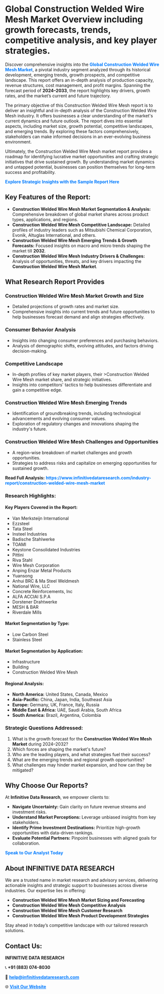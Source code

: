 <h1>Global Construction Welded Wire Mesh Market Overview including growth forecasts, trends, competitive analysis, and key player strategies.</h1>
<p>
Discover comprehensive insights into the 
<a href="https://www.infinitivedataresearch.com/industry-report/construction-welded-wire-mesh-market" rel="dofollow" style="color: #007BFF; text-decoration: none;"><strong>Global Construction Welded Wire Mesh Market</strong></a>, a pivotal industry segment analyzed through its historical development, emerging trends, growth prospects, and competitive landscape. This report offers an in-depth analysis of production capacity, revenue structures, cost management, and profit margins. Spanning the forecast period of <strong>2024–2033</strong>, the report highlights key drivers, growth rates, and the market’s current and future trajectory.
</p>
<p>
The primary objective of this Construction Welded Wire Mesh report is to deliver an insightful and in-depth analysis of the Construction Welded Wire Mesh industry. It offers businesses a clear understanding of the market's current dynamics and future outlook. The report dives into essential aspects, including market size, growth potential, competitive landscapes, and emerging trends. By exploring these factors comprehensively, stakeholders can make informed decisions in an ever-evolving business environment.
</p>
<p>
Ultimately, the Construction Welded Wire Mesh market report provides a roadmap for identifying lucrative market opportunities and crafting strategic initiatives that drive sustained growth. By understanding market dynamics and untapped potential, businesses can position themselves for long-term success and profitability.
</p>
<p>
<a href="https://www.infinitivedataresearch.com/request-sample/reportId=110204" style="color: #007BFF; text-decoration: none;"><strong>Explore Strategic Insights with the Sample Report Here</strong></a>
</p>

<h2>Key Features of the Report:</h2>
<ul>
<li><strong>Construction Welded Wire Mesh Market Segmentation & Analysis:</strong> Comprehensive breakdown of global market shares across product types, applications, and regions.</li>
<li><strong>Construction Welded Wire Mesh Competitive Landscape:</strong> Detailed profiles of industry leaders such as Mitsubishi Chemical Corporation, Evonik, Altuglas International, and others.</li>
<li><strong>Construction Welded Wire Mesh Emerging Trends & Growth Forecasts:</strong> Focused insights on macro and micro trends shaping the market till <strong>2032</strong>.</li>
<li><strong>Construction Welded Wire Mesh Industry Drivers & Challenges:</strong> Analysis of opportunities, threats, and key drivers impacting the <strong>Construction Welded Wire Mesh Market</strong>.</li>
</ul>

<h2>What Research Report Provides</h2>
<h3>Construction Welded Wire Mesh Market Growth and Size</h3>
<ul>
<li>Detailed projections of growth rates and market size.</li>
<li>Comprehensive insights into current trends and future opportunities to help businesses forecast demand and align strategies effectively.</li>
</ul>

<h3>Consumer Behavior Analysis</h3>
<ul>
<li>Insights into changing consumer preferences and purchasing behaviors.</li>
<li>Analysis of demographic shifts, evolving attitudes, and factors driving decision-making.</li>
</ul>

<h3>Competitive Landscape</h3>
<ul>
<li>In-depth profiles of key market players, their >Construction Welded Wire Mesh market share, and strategic initiatives.</li>
<li>Insights into competitors' tactics to help businesses differentiate and gain a competitive edge.</li>
</ul>

<h3>Construction Welded Wire Mesh Emerging Trends</h3>
<ul>
<li>Identification of groundbreaking trends, including technological advancements and evolving consumer values.</li>
<li>Exploration of regulatory changes and innovations shaping the industry's future.</li>
</ul>

<h3>Construction Welded Wire Mesh Challenges and Opportunities</h3>
<ul>
<li>A region-wise breakdown of market challenges and growth opportunities.</li>
<li>Strategies to address risks and capitalize on emerging opportunities for sustained growth.</li>
</ul>
<p><strong>Read Full Analysis:</strong> <a href="https://www.infinitivedataresearch.com/industry-report/construction-welded-wire-mesh-market" rel="dofollow" style="color: #007BFF; text-decoration: none;"><strong>https://www.infinitivedataresearch.com/industry-report/construction-welded-wire-mesh-market</strong></a></p>
<h3>Research Highlights:</h3>
<h4>Key Players Covered in the Report:</h4>
<ul><li>Van Merksteijn International</li><li>Ezzsteel</li><li>Tata Steel</li><li>Insteel Industries</li><li>Badische Stahlwerke</li><li>TOAMI</li><li>Keystone Consolidated Industries</li><li>Pittini</li><li>Riva Stahl</li><li>Wire Mesh Corporation</li><li>Anping Enzar Metal Products</li><li>Yuansong</li><li>Anhui BRC &amp; Ma Steel Weldmesh</li><li>National Wire, LLC</li><li>Concrete Reinforcements, Inc</li><li>ALFA ACCIAI S.P.A</li><li>Dorstener Drahtwerke</li><li>MESH &amp; BAR</li><li>Riverdale Mills</li></ul>
<h4>Market Segmentation by Type:</h4>
<ul><li>Low Carbon Steel</li><li>Stainless Steel</li></ul>
<h4>Market Segmentation by Application:</h4>
<ul><li>Infrastructure</li><li>Building</li><li>Construction Welded Wire Mesh</li></ul>

<h4>Regional Analysis:</h4>
<ul>
<li><strong>North America:</strong> United States, Canada, Mexico</li>
<li><strong>Asia-Pacific:</strong> China, Japan, India, Southeast Asia</li>
<li><strong>Europe:</strong> Germany, UK, France, Italy, Russia</li>
<li><strong>Middle East & Africa:</strong> UAE, Saudi Arabia, South Africa</li>
<li><strong>South America:</strong> Brazil, Argentina, Colombia</li>
</ul>

<h3>Strategic Questions Addressed:</h3>
<ol>
<li>What is the growth forecast for the <strong>Construction Welded Wire Mesh Market</strong> during 2024–2032?</li>
<li>Which forces are shaping the market's future?</li>
<li>Who are the leading players, and what strategies fuel their success?</li>
<li>What are the emerging trends and regional growth opportunities?</li>
<li>What challenges may hinder market expansion, and how can they be mitigated?</li>
</ol>

<h2>Why Choose Our Reports?</h2>
<p>At <strong>Infinitive Data Research</strong>, we empower clients to:</p>
<ul>
<li><strong>Navigate Uncertainty:</strong> Gain clarity on future revenue streams and investment risks.</li>
<li><strong>Understand Market Perceptions:</strong> Leverage unbiased insights from key stakeholders.</li>
<li><strong>Identify Prime Investment Destinations:</strong> Prioritize high-growth opportunities with data-driven rankings.</li>
<li><strong>Evaluate Potential Partners:</strong> Pinpoint businesses with aligned goals for collaboration.</li>
</ul>
<p><a href="https://www.infinitivedataresearch.com/industry-report/construction-welded-wire-mesh-market" rel="dofollow" style="color: #007BFF; text-decoration: none;"><strong>Speak to Our Analyst Today</strong></a></p>

<h2>About INFINITIVE DATA RESEARCH</h2>
<p>We are a trusted name in market research and advisory services, delivering actionable insights and strategic support to businesses across diverse industries. Our expertise lies in offering:</p>
<ul>
<li><strong>Construction Welded Wire Mesh Market Sizing and Forecasting</strong></li>
<li><strong>Construction Welded Wire Mesh Competitive Analysis</strong></li>
<li><strong>Construction Welded Wire Mesh Customer Research</strong></li>
<li><strong>Construction Welded Wire Mesh Product Development Strategies</strong></li>
</ul>
<p>Stay ahead in today’s competitive landscape with our tailored research solutions.</p>

<h2>Contact Us:</h2>
<p><strong>INFINITIVE DATA RESEARCH</strong></p>
<p>📞 <strong>+91 (883) 074-8030</strong></p>
<p>📧 <strong><a href="mailto:help@infinitivedataresearch.com" style="color: #007BFF;">help@infinitivedataresearch.com</a></strong></p>
<p>🌐 <strong><a href="https://www.infinitivedataresearch.com" rel="dofollow" style="color: #007BFF;">Visit Our Website</a></strong></p>
